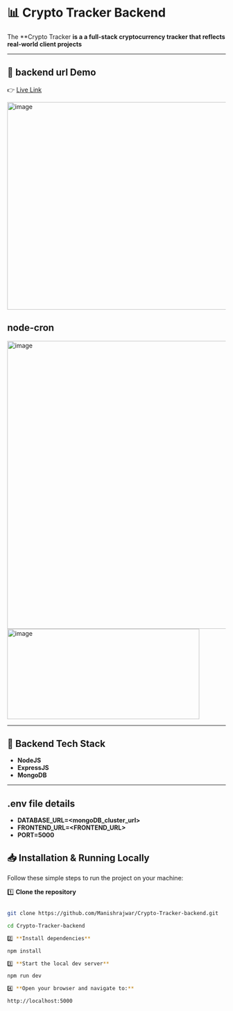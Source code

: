 # 📊  Crypto Tracker Backend

The **Crypto Tracker **is a a full-stack cryptocurrency tracker that reflects real-world client projects**

---

## 🚀 backend url Demo

👉 [Live Link](https://crypto-tracker-backend-52qi.onrender.com/)

<img width="1379" height="478" alt="image" src="https://github.com/user-attachments/assets/f34c8ff8-50d0-4f3d-8836-4e0a33eb9bb8" />

## node-cron 
<img width="630" height="663" alt="image" src="https://github.com/user-attachments/assets/fbed7282-b6ae-4961-8f4a-69a476f898e3" />

<img width="443" height="208" alt="image" src="https://github.com/user-attachments/assets/09c72642-de0a-4141-af15-e962e3735848" />


---

## 🧩 Backend Tech Stack

- **NodeJS** 
- **ExpressJS** 
- **MongoDB**

---

## .env file details 

- **DATABASE_URL=<mongoDB_cluster_url>**
- **FRONTEND_URL=<FRONTEND_URL>**
- **PORT=5000**

## 📥 Installation & Running Locally

Follow these simple steps to run the project on your machine:

1️⃣ **Clone the repository**
```bash

git clone https://github.com/Manishrajwar/Crypto-Tracker-backend.git

cd Crypto-Tracker-backend

2️⃣ **Install dependencies**

npm install

3️⃣ **Start the local dev server**

npm run dev

4️⃣ **Open your browser and navigate to:**

http://localhost:5000
